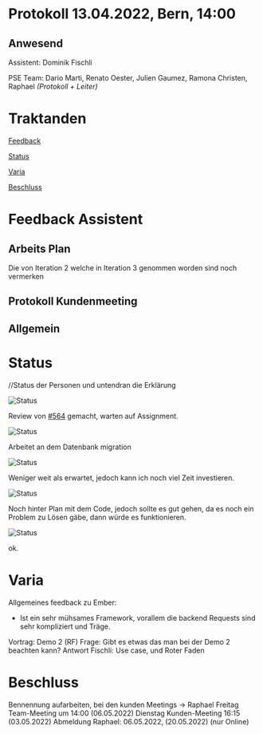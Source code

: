 # Protokoll 13.04.2022, Bern, 14:00 
## Anwesend 
Assistent: Dominik Fischli

PSE Team: Dario Marti, Renato Oester, Julien Gaumez, Ramona Christen, Raphael  _(Protokoll + Leiter)_ 

# Traktanden

[Feedback](#feedback-assistent) 

[Status](#status)

[Varia](#varia)

[Beschluss](#beschluss)

# Feedback Assistent
## Arbeits Plan 
Die von Iteration 2 welche in Iteration 3 genommen worden sind noch vermerken



## Protokoll Kundenmeeting



## Allgemein


# Status
//Status der Personen und untendran die Erklärung 

![Status](https://img.shields.io/badge/Ramona_Christen-green-green)

Review von [#564](https://github.com/puzzle/cryptopus/issues/564) gemacht, warten auf Assignment. 

![Status](https://img.shields.io/badge/Dario_Marti-green-green)

Arbeitet an dem Datenbank migration 

![Status](https://img.shields.io/badge/Renat_Oester-orange-orange)

Weniger weit als erwartet, jedoch kann ich noch viel Zeit investieren. 

![Status](https://img.shields.io/badge/Julien_Gaumez-green-green)

Noch hinter Plan mit dem Code, jedoch sollte es gut gehen, da es noch ein Problem zu Lösen gäbe, dann würde es funktionieren. 

![Status](https://img.shields.io/badge/Raphael-green-green)

ok.

# Varia 

Allgemeines feedback zu Ember: 
- Ist ein sehr mühsames Framework, vorallem die backend Requests sind sehr kompliziert und Träge. 

Vortrag: Demo 2 (RF) 
Frage: Gibt es etwas das man bei der Demo 2 beachten kann? 
Antwort Fischli:  Use case, und Roter Faden 

# Beschluss 
Bennennung aufarbeiten, bei den kunden Meetings -> Raphael 
Freitag Team-Meeting um 14:00 (06.05.2022)
Dienstag Kunden-Meeting 16:15 (03.05.2022)
Abmeldung Raphael: 06.05.2022, (20.05.2022) (nur Online)


